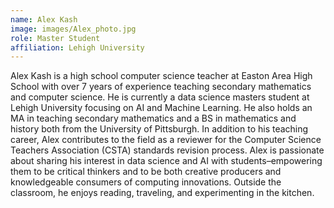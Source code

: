 ```yaml
---
name: Alex Kash
image: images/Alex_photo.jpg
role: Master Student
affiliation: Lehigh University 
---
```


  Alex Kash is a high school computer science teacher at Easton Area High School with over 7 years of experience teaching secondary mathematics and computer science. He is currently a data science masters student at Lehigh University focusing on AI and Machine Learning. He also holds an MA in teaching secondary mathematics and a BS in mathematics and history both from the University of Pittsburgh. In addition to his teaching career, Alex contributes to the field as a reviewer for the Computer Science Teachers Association (CSTA) standards revision process. Alex is passionate about sharing his interest in data science and AI with students–empowering them to be critical thinkers and to be both creative producers and knowledgeable consumers of computing innovations. Outside the classroom, he enjoys reading, traveling, and experimenting in the kitchen.
